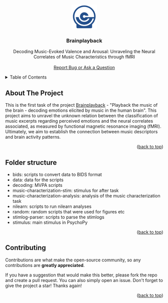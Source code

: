 <a name="readme-top"></a>

<!-- PROJECT SHIELDS -->
<!--
*** I'm using markdown "reference style" links for readability.
*** Reference links are enclosed in brackets [ ] instead of parentheses ( ).
*** See the bottom of this document for the declaration of the reference variables
*** for contributors-url, forks-url, etc. This is an optional, concise syntax you may use.
*** https://www.markdownguide.org/basic-syntax/#reference-style-links
-->
<!-- [![Contributors][contributors-shield]][contributors-url]
[![Forks][forks-shield]][forks-url]
[![Stargazers][stars-shield]][stars-url]
[![Issues][issues-shield]][issues-url] -->



<!-- PROJECT LOGO -->
<br />
<div align="center">
  <a href="https://github.com/CIBIT-UC/brainplayback_task01">
    <img src="random/cibit_simbolo.png" alt="Logo" width="80" height="80">
  </a>

  <h3 align="center">Brainplayback</h3>

  <p align="center">
    Decoding Music-Evoked Valence and Arousal: Unraveling the Neural Correlates of Music Characteristics through fMRI
    <br />
    <br />
    <a href="https://github.com/CIBIT-UC/brainplayback_task01/issues">Report Bug or Ask a Question</a>
  </p>
</div>



<!-- TABLE OF CONTENTS -->
<details>
  <summary>Table of Contents</summary>
  <ol>
    <li>
      <a href="#about-the-project">About The Project</a>
    </li>
    <li>
      <a href="#getting-started">Getting Started</a>
      <ul>
        <li><a href="#prerequisites">Prerequisites</a></li>
        <li><a href="#installation">Installation</a></li>
      </ul>
    </li>
    <li><a href="#usage">Usage</a></li>
    <li><a href="#contributing">Contributing</a></li>
    <li><a href="#license">License</a></li>
  </ol>
</details>



<!-- ABOUT THE PROJECT -->
## About The Project

<!-- [![Product Name Screen Shot][product-screenshot]](https://example.com) -->

This is the first task of the project [Brainplayback](
https://doi.org/10.54499/EXPL/PSI-GER/0948/2021) - "Playback the music of the brain - decoding emotions elicited by music in the human brain". This project aims to unravel the unknown relation between the classification of music excerpts regarding perceived emotions and the neural correlates associated, as measured by functional magnetic resonance imaging (fMRI). Ultimately, we aim to establish the connection between music descriptors and brain activity patterns.

<p align="right">(<a href="#readme-top">back to top</a>)</p>



<!-- USAGE EXAMPLES -->
## Folder structure

- bids: scripts to convert data to BIDS format
- data: data for the scripts
- decoding: MVPA scripts
- music-characterization-stim: stimulus for after task
- music-characterization-analysis: analysis of the music characterization task
- nilearn: scripts to run nilearn analyses
- random: random scripts that were used for figures etc
- stimlog-parser: scripts to parse the stimlogs
- stimulus: main stimulus in PsychoPy

<p align="right">(<a href="#readme-top">back to top</a>)</p>


<!-- CONTRIBUTING -->
## Contributing

Contributions are what make the open-source community, so any contributions are **greatly appreciated**.

If you have a suggestion that would make this better, please fork the repo and create a pull request. You can also simply open an issue.
Don't forget to give the project a star! Thanks again!

<p align="right">(<a href="#readme-top">back to top</a>)</p>


<!-- MARKDOWN LINKS & IMAGES -->
<!-- https://www.markdownguide.org/basic-syntax/#reference-style-links -->
[contributors-shield]: https://img.shields.io/github/contributors/CIBIT-UC/brainplayback_task01.svg?style=for-the-badge
[contributors-url]: https://github.com/CIBIT-UC/brainplayback_task01/graphs/contributors
[forks-shield]: https://img.shields.io/github/forks/CIBIT-UC/brainplayback_task01.svg?style=for-the-badge
[forks-url]: https://github.com/CIBIT-UC/brainplayback_task01/network/members
[stars-shield]: https://img.shields.io/github/stars/CIBIT-UC/brainplayback_task01.svg?style=for-the-badge
[stars-url]: https://github.com/CIBIT-UC/brainplayback_task01/stargazers
[issues-shield]: https://img.shields.io/github/issues/CIBIT-UC/brainplayback_task01.svg?style=for-the-badge
[issues-url]: https://github.com/CIBIT-UC/brainplayback_task01/issues
[license-shield]: https://img.shields.io/github/license/CIBIT-UC/brainplayback_task01.svg?style=for-the-badge
[license-url]: https://github.com/CIBIT-UC/brainplayback_task01/blob/master/LICENSE.txt
[linkedin-shield]: https://img.shields.io/badge/-LinkedIn-black.svg?style=for-the-badge&logo=linkedin&colorB=555
[linkedin-url]: https://linkedin.com/in/othneildrew
[product-screenshot]: images/screenshot.png
[Next.js]: https://img.shields.io/badge/next.js-000000?style=for-the-badge&logo=nextdotjs&logoColor=white
[Next-url]: https://nextjs.org/
[React.js]: https://img.shields.io/badge/React-20232A?style=for-the-badge&logo=react&logoColor=61DAFB
[React-url]: https://reactjs.org/
[Vue.js]: https://img.shields.io/badge/Vue.js-35495E?style=for-the-badge&logo=vuedotjs&logoColor=4FC08D
[Vue-url]: https://vuejs.org/
[Angular.io]: https://img.shields.io/badge/Angular-DD0031?style=for-the-badge&logo=angular&logoColor=white
[Angular-url]: https://angular.io/
[Svelte.dev]: https://img.shields.io/badge/Svelte-4A4A55?style=for-the-badge&logo=svelte&logoColor=FF3E00
[Svelte-url]: https://svelte.dev/
[Laravel.com]: https://img.shields.io/badge/Laravel-FF2D20?style=for-the-badge&logo=laravel&logoColor=white
[Laravel-url]: https://laravel.com
[Bootstrap.com]: https://img.shields.io/badge/Bootstrap-563D7C?style=for-the-badge&logo=bootstrap&logoColor=white
[Bootstrap-url]: https://getbootstrap.com
[JQuery.com]: https://img.shields.io/badge/jQuery-0769AD?style=for-the-badge&logo=jquery&logoColor=white
[JQuery-url]: https://jquery.com 
